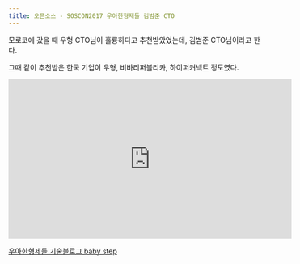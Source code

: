```yaml
---
title: 오픈소스 - SOSCON2017 우아한형제들 김범준 CTO
---
```


모로코에 갔을 때 우형 CTO님이 훌륭하다고 추천받았었는데, 김범준 CTO님이라고 한다.

그때 같이 추천받은 한국 기업이 우형, 비바리퍼블리카, 하이퍼커넥트 정도였다.

<iframe width="560" height="315" src="https://www.youtube.com/embed/oPbZqHlULuY" frameborder="0" allow="autoplay; encrypted-media" allowfullscreen></iframe>

[우아한형제들 기술블로그 baby step](http://woowabros.github.io/woowabros/2016/06/30/woowabros_cto.html)
